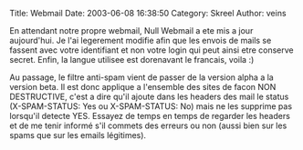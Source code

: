 Title: Webmail
Date: 2003-06-08 16:38:50
Category: Skreel
Author: veins

En attendant notre propre webmail, Null Webmail a ete mis a jour aujourd'hui.
Je l'ai legerement modifie afin que les envois de mails se fassent avec votre identifiant et non votre login qui peut ainsi etre conserve secret.
Enfin, la langue utilisee est dorenavant le francais, voila :)

Au passage, le filtre anti-spam vient de passer de la version alpha a la version beta. Il est donc applique a l'ensemble des sites de facon NON DESTRUCTIVE, c'est a dire qu'il ajoute dans les headers des mail le status (X-SPAM-STATUS: Yes ou X-SPAM-STATUS: No) mais ne les supprime pas lorsqu'il detecte YES. Essayez de temps en temps de regarder les headers et de me tenir informé s'il commets des erreurs ou non (aussi bien sur les spams que sur les emails légitimes).